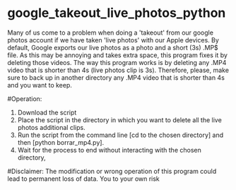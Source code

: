 # google_takeout_live_photos_python
Many of us come to a problem when doing a 'takeout' from our google photos account if we have taken 'live photos' with our Apple devices.
By default, Google exports our live photos as a photo and a short (3s) .MP$ file. As this may be annoying and takes extra space, this program fixes it by deleting those videos.
The way this program works is by deleting any .MP4 video that is shorter than 4s (live photos clip is 3s). Therefore, please, make sure to back up in another directory any .MP4 video that is shorter than 4s and you want to keep.

#Operation:
1) Download the script
2) Place the script in the directory in which you want to delete all the live photos additional clips.
3) Run the script from the command line [cd to the chosen directory] and then [python borrar_mp4.py].
4) Wait for the process to end without interacting with the chosen directory,

#Disclaimer:
The modification or wrong operation of this program could lead to permanent loss of data. You to your own risk
